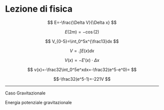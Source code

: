 # Lezione di fisica


$$
E=-\frac{\Delta V}{\Delta x}
$$


$$
E(2m)=-\cos(2)
$$


$$
V_{0-5}=\int_0^5x^{\frac13}dx
$$

$$
V=.\int E(x)dx
$$

$$
V(x)=-E'(x)\cdot \Delta x
$$



$$
v(x)=-\frac32\int_0^5e^xdx=-\frac32(e^5-e^0)=
$$

$$-\frac32(e^5-1)=-221V
$$


----


Caso Gravitazionale


Energia potenziale gravitazionale
<!--stackedit_data:
eyJoaXN0b3J5IjpbLTE3MzI5MzI4MjEsMTYxODc2ODMyM119
-->